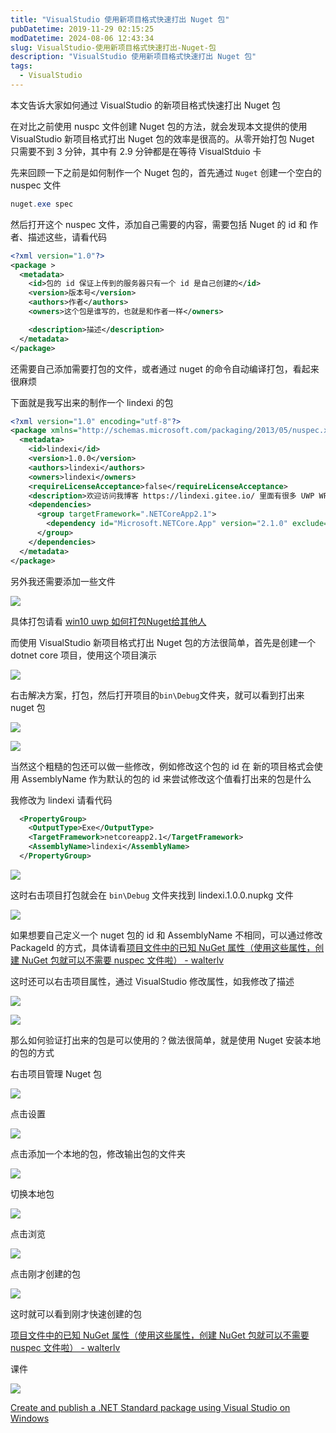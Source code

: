 ```yaml
---
title: "VisualStudio 使用新项目格式快速打出 Nuget 包"
pubDatetime: 2019-11-29 02:15:25
modDatetime: 2024-08-06 12:43:34
slug: VisualStudio-使用新项目格式快速打出-Nuget-包
description: "VisualStudio 使用新项目格式快速打出 Nuget 包"
tags:
  - VisualStudio
---
```





本文告诉大家如何通过 VisualStudio 的新项目格式快速打出 Nuget 包

<!--more-->


<!-- CreateTime:2019/11/29 10:15:25 -->

<!-- csdn -->

在对比之前使用 nuspc 文件创建 Nuget 包的方法，就会发现本文提供的使用  VisualStudio 新项目格式打出 Nuget 包的效率是很高的。从零开始打包 Nuget 只需要不到 3 分钟，其中有 2.9 分钟都是在等待 VisualStduio 卡

先来回顾一下之前是如何制作一个 Nuget 包的，首先通过 `Nuget` 创建一个空白的 nuspec 文件

```csharp
nuget.exe spec
```

然后打开这个 nuspec 文件，添加自己需要的内容，需要包括 Nuget 的 id 和 作者、描述这些，请看代码

```xml
<?xml version="1.0"?>
<package >
  <metadata>
    <id>包的 id 保证上传到的服务器只有一个 id 是自己创建的</id>
    <version>版本号</version>
    <authors>作者</authors>
    <owners>这个包是谁写的，也就是和作者一样</owners>

    <description>描述</description>
  </metadata>
</package>
```

还需要自己添加需要打包的文件，或者通过 nuget 的命令自动编译打包，看起来很麻烦

下面就是我写出来的制作一个 lindexi 的包

```xml
<?xml version="1.0" encoding="utf-8"?>
<package xmlns="http://schemas.microsoft.com/packaging/2013/05/nuspec.xsd">
  <metadata>
    <id>lindexi</id>
    <version>1.0.0</version>
    <authors>lindexi</authors>
    <owners>lindexi</owners>
    <requireLicenseAcceptance>false</requireLicenseAcceptance>
    <description>欢迎访问我博客 https://lindexi.gitee.io/ 里面有很多 UWP WPF 博客</description>
    <dependencies>
      <group targetFramework=".NETCoreApp2.1">
        <dependency id="Microsoft.NETCore.App" version="2.1.0" exclude="Build,Analyzers" />
      </group>
    </dependencies>
  </metadata>
</package>
```

另外我还需要添加一些文件

<!-- ![](images/img-VisualStudio 使用新项目格式快速打出 Nuget 包0.png) -->

![](images/img-5bc407623254b.jpg)

具体打包请看 [win10 uwp 如何打包Nuget给其他人](https://blog.lindexi.com/post/win10-uwp-%E5%A6%82%E4%BD%95%E6%89%93%E5%8C%85Nuget%E7%BB%99%E5%85%B6%E4%BB%96%E4%BA%BA.html )

而使用 VisualStudio 新项目格式打出 Nuget 包的方法很简单，首先是创建一个 dotnet core 项目，使用这个项目演示

<!-- ![](images/img-VisualStudio 使用新项目格式快速打出 Nuget 包1.png) -->

![](images/img-5bc4077c1c972.jpg)

右击解决方案，打包，然后打开项目的`bin\Debug`文件夹，就可以看到打出来 nuget 包

<!-- ![](images/img-VisualStudio 使用新项目格式快速打出 Nuget 包2.png) -->

![](images/img-modify-4e5edf880bbd83803d7ec74817e432e5.png)

<!-- ![](images/img-VisualStudio 使用新项目格式快速打出 Nuget 包3.png) -->

![](images/img-modify-671ec44456435b43c78ce2aacb45d0d7.png)

当然这个粗糙的包还可以做一些修改，例如修改这个包的 id 在 新的项目格式会使用 AssemblyName 作为默认的包的 id 来尝试修改这个值看打出来的包是什么

我修改为 lindexi 请看代码

```xml
  <PropertyGroup>
    <OutputType>Exe</OutputType>
    <TargetFramework>netcoreapp2.1</TargetFramework>
    <AssemblyName>lindexi</AssemblyName>
  </PropertyGroup>
```

<!-- ![](images/img-VisualStudio 使用新项目格式快速打出 Nuget 包4.png) -->

![](images/img-modify-e9a6148a8e168d786b071049a896c650.png)

这时右击项目打包就会在 `bin\Debug` 文件夹找到 lindexi.1.0.0.nupkg 文件

<!-- ![](images/img-VisualStudio 使用新项目格式快速打出 Nuget 包5.png) -->

![](images/img-modify-16234d9cb8f6524a833c7d83c0b4142e.png)

如果想要自己定义一个 nuget 包的 id 和 AssemblyName 不相同，可以通过修改 PackageId 的方式，具体请看[项目文件中的已知 NuGet 属性（使用这些属性，创建 NuGet 包就可以不需要 nuspec 文件啦） - walterlv](https://blog.walterlv.com/post/known-nuget-properties-in-csproj.html )

这时还可以右击项目属性，通过 VisualStudio 修改属性，如我修改了描述

<!-- ![](images/img-VisualStudio 使用新项目格式快速打出 Nuget 包6.png) -->

![](images/img-modify-16a443de2bb18e57fec1b014b7d78497.png)

<!-- ![](images/img-VisualStudio 使用新项目格式快速打出 Nuget 包7.png) -->

![](images/img-modify-557c117b055e84eb155034684a50db1c.png)

那么如何验证打出来的包是可以使用的？做法很简单，就是使用 Nuget 安装本地的包的方式

右击项目管理 Nuget 包

<!-- ![](images/img-VisualStudio 使用新项目格式快速打出 Nuget 包8.png) -->

![](images/img-modify-2aebabd137efb9e8b35963fcd3f5b9e0.png)

点击设置

<!-- ![](images/img-VisualStudio 使用新项目格式快速打出 Nuget 包9.png) -->

![](images/img-modify-1ef1310096a653ddbbeaace113e8011f.png)

点击添加一个本地的包，修改输出包的文件夹

<!-- ![](images/img-VisualStudio 使用新项目格式快速打出 Nuget 包10.png) -->

![](images/img-modify-7ebcd69b21a290c154cb7728c6c08710.png)

切换本地包

<!-- ![](images/img-VisualStudio 使用新项目格式快速打出 Nuget 包11.png) -->

![](images/img-modify-f2b7376394dd607101397177996ac2f9.png)

点击浏览

<!-- ![](images/img-VisualStudio 使用新项目格式快速打出 Nuget 包12.png) -->

![](images/img-modify-27c49583b9243a04203e2d82b28936e0.png)

点击刚才创建的包

<!-- ![](images/img-VisualStudio 使用新项目格式快速打出 Nuget 包13.png) -->

![](images/img-modify-4b1cf44ea6e56fddf1236794abaaca68.png)

这时就可以看到刚才快速创建的包

[项目文件中的已知 NuGet 属性（使用这些属性，创建 NuGet 包就可以不需要 nuspec 文件啦） - walterlv](https://blog.walterlv.com/post/known-nuget-properties-in-csproj.html )

课件 

[![](http://cdn.lindexi.site/lindexi%2F20181115145816608)](https://r302.cc/xejeg0)

[Create and publish a .NET Standard package using Visual Studio on Windows](https://docs.microsoft.com/en-us/nuget/quickstart/create-and-publish-a-package-using-visual-studio )

